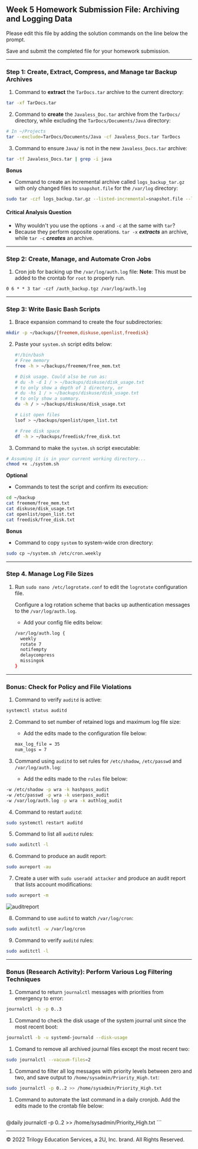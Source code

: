 ## Week 5 Homework Submission File: Archiving and Logging Data

Please edit this file by adding the solution commands on the line below the prompt.

Save and submit the completed file for your homework submission.

---

### Step 1: Create, Extract, Compress, and Manage tar Backup Archives

1. Command to **extract** the `TarDocs.tar` archive to the current directory:
```bash
tar -xf TarDocs.tar
```


2. Command to **create** the `Javaless_Doc.tar` archive from the `TarDocs/`
   directory, while excluding the `TarDocs/Documents/Java` directory:
```bash
# In ~/Projects
tar --exclude=TarDocs/Documents/Java -cf Javaless_Docs.tar TarDocs
```


3. Command to ensure `Java/` is not in the new `Javaless_Docs.tar` archive:
```bash
tar -tf Javaless_Docs.tar | grep -i java
```

**Bonus**
- Command to create an incremental archive called `logs_backup_tar.gz` with only changed files to `snapshot.file` for the `/var/log` directory:
```bash
sudo tar -czf logs_backup.tar.gz --listed-incremental=snapshot.file --level=0 /var/log
```

#### Critical Analysis Question

- Why wouldn't you use the options `-x` and `-c` at the same with `tar`?
- Because they perform opposite operations. `tar -x` ***extracts*** an archive,
while `tar -c` ***creates*** an archive.

---

### Step 2: Create, Manage, and Automate Cron Jobs

1. Cron job for backing up the `/var/log/auth.log` file:
**Note**: This must be added to the crontab for `root` to properly run.
```cron
0 6 * * 3 tar -czf /auth_backup.tgz /var/log/auth.log
```

---

### Step 3: Write Basic Bash Scripts

1. Brace expansion command to create the four subdirectories:
```bash
mkdir -p ~/backups/{freemem,diskuse,openlist,freedisk}
```

2. Paste your `system.sh` script edits below:

    ```bash
    #!/bin/bash
    # Free memory
    free -h > ~/backups/freemem/free_mem.txt

    # Disk usage. Could also be run as:
    # du -h -d 1 / > ~/backups/diskuse/disk_usage.txt
    # to only show a depth of 1 directory, or
    # du -hs 1 / > ~/backups/diskuse/disk_usage.txt
    # to only show a summary.
    du -h / > ~/backups/diskuse/disk_usage.txt

    # List open files
    lsof > ~/backups/openlist/open_list.txt

    # Free disk space
    df -h > ~/backups/freedisk/free_disk.txt
    ```

3. Command to make the `system.sh` script executable:
```bash
# Assuming it is in your current working directory...
chmod +x ./system.sh
```

**Optional**
- Commands to test the script and confirm its execution:
```bash
cd ~/backup
cat freemem/free_mem.txt
cat diskuse/disk_usage.txt
cat openlist/open_list.txt
cat freedisk/free_disk.txt
```

**Bonus**
- Command to copy `system` to system-wide cron directory:
```bash
sudo cp ~/system.sh /etc/cron.weekly
```

---

### Step 4. Manage Log File Sizes

1. Run `sudo nano /etc/logrotate.conf` to edit the `logrotate` configuration file.

    Configure a log rotation scheme that backs up authentication messages to the `/var/log/auth.log`.

    - Add your config file edits below:

    ```bash
    /var/log/auth.log {
      weekly
      rotate 7
      notifempty
      delaycompress
      missingok
    }
    ```
---

### Bonus: Check for Policy and File Violations

1. Command to verify `auditd` is active:
```bash
systemctl status auditd
```

2. Command to set number of retained logs and maximum log file size:

    - Add the edits made to the configuration file below:

    ```bash
    max_log_file = 35
    num_logs = 7
    ```

3. Command using `auditd` to set rules for `/etc/shadow`, `/etc/passwd` and `/var/log/auth.log`:

    - Add the edits made to the `rules` file below:

  ```bash
  -w /etc/shadow -p wra -k hashpass_audit
  -w /etc/passwd -p wra -k userpass_audit
  -w /var/log/auth.log -p wra -k authlog_audit
  ```

4. Command to restart `auditd`:
```bash
sudo systemctl restart auditd
```

5. Command to list all `auditd` rules:
```bash
sudo auditctl -l
```

6. Command to produce an audit report:
```bash
sudo aureport -au
```

7. Create a user with `sudo useradd attacker` and produce an audit report that lists account modifications:
```bash
sudo aureport -m
```
![auditreport](https://github.com/CyberCuriosity8586/ColumbiaUniversity-CyberSecurityBootCamp/assets/105434347/a763adbe-0f9e-4972-a494-aa7645c33984)



8. Command to use `auditd` to watch `/var/log/cron`:
```bash
sudo auditctl -w /var/log/cron
```

9. Command to verify `auditd` rules:
```bash
sudo auditctl -l
```

---

### Bonus (Research Activity): Perform Various Log Filtering Techniques

1. Command to return `journalctl` messages with priorities from emergency to error:
```bash
journalctl -b -p 0..3
```

1. Command to check the disk usage of the system journal unit since the most recent boot:
```bash
journalctl -b -u systemd-journald --disk-usage
```

1. Comand to remove all archived journal files except the most recent two:
```bash
sudo journalctl --vacuum-files=2
```

1. Command to filter all log messages with priority levels between zero and two, and save output to `/home/sysadmin/Priority_High.txt`:
```bash
sudo journalctl -p 0..2 >> /home/sysadmin/Priority_High.txt
```

1. Command to automate the last command in a daily cronjob. Add the edits made to the crontab file below:

    ```bash
@daily journalctl -p 0..2 >> /home/sysadmin/Priority_High.txt
    ```

---
© 2022 Trilogy Education Services, a 2U, Inc. brand. All Rights Reserved.
